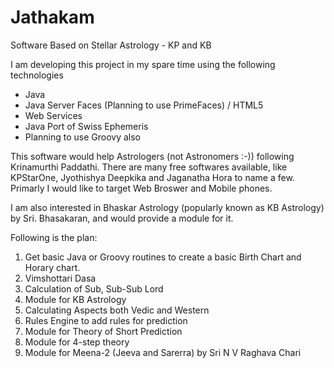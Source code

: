 Jathakam
========

Software Based on Stellar Astrology - KP and KB

I am developing this project in my spare time using the following technologies

- Java
- Java Server Faces (Planning to use PrimeFaces) / HTML5
- Web Services
- Java Port of Swiss Ephemeris
- Planning to use Groovy also

This software would help Astrologers (not Astronomers :-)) following Krinamurthi Paddathi.
There are many free softwares available, like KPStarOne, Jyothishya Deepkika and
Jaganatha Hora to name a few. Primarly I would like to target Web Broswer and Mobile phones.

I am also interested in Bhaskar Astrology (popularly known as KB Astrology) by Sri. Bhasakaran, and would provide a module for it. 

Following is the plan:
1) Get basic Java or Groovy routines to create a basic Birth Chart and Horary chart.
2) Vimshottari Dasa
3) Calculation of Sub, Sub-Sub Lord
4) Module for KB Astrology
5) Calculating Aspects both Vedic and Western
6) Rules Engine to add rules for prediction
7) Module for Theory of Short Prediction
8) Module for 4-step theory
9) Module for Meena-2 (Jeeva and Sarerra) by Sri N V Raghava Chari
